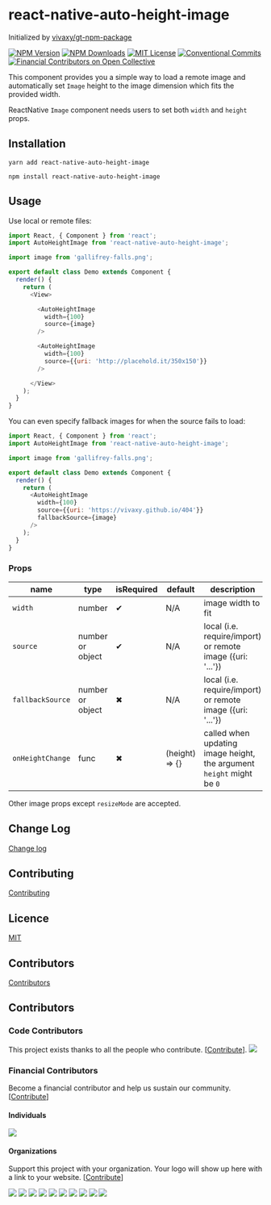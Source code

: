 # react-native-auto-height-image

Initialized by [vivaxy/gt-npm-package](https://github.com/vivaxy/gt-npm-package)

[![NPM Version](http://img.shields.io/npm/v/react-native-auto-height-image.svg?style=flat-square)](https://www.npmjs.com/package/react-native-auto-height-image)
[![NPM Downloads](https://img.shields.io/npm/dt/react-native-auto-height-image.svg?style=flat-square)](https://www.npmjs.com/package/react-native-auto-height-image)
[![MIT License](https://img.shields.io/npm/l/react-native-auto-height-image.svg?style=flat-square)](./LICENSE)
[![Conventional Commits](https://img.shields.io/badge/Conventional%20Commits-1.0.0-yellow.svg?style=flat-square)](https://conventionalcommits.org)
[![Financial Contributors on Open Collective](https://opencollective.com/react-native-auto-height-image/all/badge.svg?label=financial+contributors)](https://opencollective.com/react-native-auto-height-image)

This component provides you a simple way to load a remote image and automatically set `Image` height to the image dimension which fits the provided width.

ReactNative `Image` component needs users to set both `width` and `height` props.

## Installation

`yarn add react-native-auto-height-image`

`npm install react-native-auto-height-image`

## Usage

Use local or remote files:

```js
import React, { Component } from 'react';
import AutoHeightImage from 'react-native-auto-height-image';

import image from 'gallifrey-falls.png';

export default class Demo extends Component {
  render() {
    return (
      <View>

        <AutoHeightImage
          width={100}
          source={image}
        />

        <AutoHeightImage
          width={100}
          source={{uri: 'http://placehold.it/350x150'}}
        />

      </View>
    );
  }
}
```

You can even specify fallback images for when the source fails to load:

```js
import React, { Component } from 'react';
import AutoHeightImage from 'react-native-auto-height-image';

import image from 'gallifrey-falls.png';

export default class Demo extends Component {
  render() {
    return (
      <AutoHeightImage
        width={100}
        source={{uri: 'https://vivaxy.github.io/404'}}
        fallbackSource={image}
      />
    );
  }
}
```

### Props

| name               | type             | isRequired    | default           | description                                                           |
| ---                | ---              | ---           | ---               | ---                                                                   |
| `width`            | number           | ✔             | N/A               | image width to fit                                                    |
| `source`           | number or object | ✔             | N/A               | local (i.e. require/import) or remote image ({uri: '...'})            |
| `fallbackSource`   | number or object | ✖             | N/A               | local (i.e. require/import) or remote image ({uri: '...'})            |
| `onHeightChange`   | func             | ✖             | (height) => {}    | called when updating image height, the argument `height` might be `0` |

Other image props except `resizeMode` are accepted.

## Change Log

[Change log](./CHANGELOG.md)

## Contributing

[Contributing](./CONTRIBUTING.md)

## Licence

[MIT](./LICENSE)

## Contributors

[Contributors](https://github.com/vivaxy/react-native-auto-height-image/graphs/contributors)

## Contributors

### Code Contributors

This project exists thanks to all the people who contribute. [[Contribute](CONTRIBUTING.md)].
<a href="https://github.com/vivaxy/react-native-auto-height-image/graphs/contributors"><img src="https://opencollective.com/react-native-auto-height-image/contributors.svg?width=890&button=false" /></a>

### Financial Contributors

Become a financial contributor and help us sustain our community. [[Contribute](https://opencollective.com/react-native-auto-height-image/contribute)]

#### Individuals

<a href="https://opencollective.com/react-native-auto-height-image"><img src="https://opencollective.com/react-native-auto-height-image/individuals.svg?width=890"></a>

#### Organizations

Support this project with your organization. Your logo will show up here with a link to your website. [[Contribute](https://opencollective.com/react-native-auto-height-image/contribute)]

<a href="https://opencollective.com/react-native-auto-height-image/organization/0/website"><img src="https://opencollective.com/react-native-auto-height-image/organization/0/avatar.svg"></a>
<a href="https://opencollective.com/react-native-auto-height-image/organization/1/website"><img src="https://opencollective.com/react-native-auto-height-image/organization/1/avatar.svg"></a>
<a href="https://opencollective.com/react-native-auto-height-image/organization/2/website"><img src="https://opencollective.com/react-native-auto-height-image/organization/2/avatar.svg"></a>
<a href="https://opencollective.com/react-native-auto-height-image/organization/3/website"><img src="https://opencollective.com/react-native-auto-height-image/organization/3/avatar.svg"></a>
<a href="https://opencollective.com/react-native-auto-height-image/organization/4/website"><img src="https://opencollective.com/react-native-auto-height-image/organization/4/avatar.svg"></a>
<a href="https://opencollective.com/react-native-auto-height-image/organization/5/website"><img src="https://opencollective.com/react-native-auto-height-image/organization/5/avatar.svg"></a>
<a href="https://opencollective.com/react-native-auto-height-image/organization/6/website"><img src="https://opencollective.com/react-native-auto-height-image/organization/6/avatar.svg"></a>
<a href="https://opencollective.com/react-native-auto-height-image/organization/7/website"><img src="https://opencollective.com/react-native-auto-height-image/organization/7/avatar.svg"></a>
<a href="https://opencollective.com/react-native-auto-height-image/organization/8/website"><img src="https://opencollective.com/react-native-auto-height-image/organization/8/avatar.svg"></a>
<a href="https://opencollective.com/react-native-auto-height-image/organization/9/website"><img src="https://opencollective.com/react-native-auto-height-image/organization/9/avatar.svg"></a>
